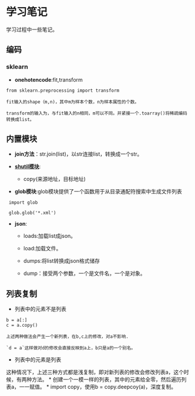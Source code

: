 # 学习笔记 #
学习过程中一些笔记。

## 编码 ##

### sklearn ####

   * **onehotencode**:fit,transform

	from sklearn.preprocessing import transform	

	fit输入的shape（m,n)，其中m为样本个数，n为样本属性的个数。

	transform的输入为，与fit输入的n相同，m可以不同。并紧接一个.toarray()将稀疏编码转换成list。


## 内置模块 ##

* **join方法**：str.join(list)，以str连接list，转换成一个str。

* **[shutil模块](https://www.cnblogs.com/zhangboblogs/p/7821702.html)**:

    * copy(来源地址，目标地址)

* **glob模块**:glob模块提供了一个函数用于从目录通配符搜索中生成文件列表

```
 import glob  

 glob.glob('*.xml')
```

* **json**:
   
   * loads:加载list成json。
   
   * load:加载文件。
   
   * dumps:将list转换成json格式储存
   
   * dump：接受两个参数，一个是文件名，一个是对象。
   
   
## 列表复制 ##

* 列表中的元素不是列表

```
b = a[:]
c = a.copy()
```

    上述两种做法会产生一个新列表，在b,c上的修改，对a不影响.
    
    `d = a`这样做对d的修改会直接反映到a上，b只是a的一个别名。
    
* 列表中的元素是列表

这种情况下，上述三种方式都是浅复制，即对新列表的修改会修改列表a，这个时候，有两种方法。
	* 创建一个一模一样的列表，其中的元素给全零，然后遍历列表a，一一赋值。
	* import copy，使用b = copy.deepcoy(a)，深度复制。
    
